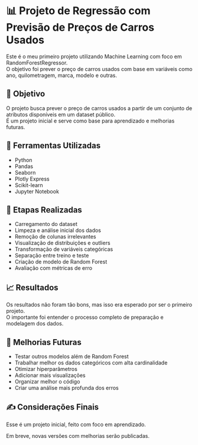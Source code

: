 # 📊 Projeto de Regressão com Previsão de Preços de Carros Usados

Este é o meu primeiro projeto utilizando Machine Learning com foco em RandomForestRegressor.  
O objetivo foi prever o preço de carros usados com base em variáveis como ano, quilometragem, marca, modelo e outras.

## 📝 Objetivo

O projeto busca prever o preço de carros usados a partir de um conjunto de atributos disponíveis em um dataset público.  
É um projeto inicial e serve como base para aprendizado e melhorias futuras.

## 🧰 Ferramentas Utilizadas

- Python
- Pandas
- Seaborn
- Plotly Express
- Scikit-learn
- Jupyter Notebook

## 🧠 Etapas Realizadas

- Carregamento do dataset
- Limpeza e análise inicial dos dados
- Remoção de colunas irrelevantes
- Visualização de distribuições e outliers
- Transformação de variáveis categóricas
- Separação entre treino e teste
- Criação de modelo de Random Forest
- Avaliação com métricas de erro

## 📈 Resultados

Os resultados não foram tão bons, mas isso era esperado por ser o primeiro projeto.  
O importante foi entender o processo completo de preparação e modelagem dos dados.

## 🔄 Melhorias Futuras

- Testar outros modelos além de Random Forest
- Trabalhar melhor os dados categóricos com alta cardinalidade
- Otimizar hiperparâmetros
- Adicionar mais visualizações
- Organizar melhor o código 
- Criar uma análise mais profunda dos erros   

## ✍️ Considerações Finais

Esse é um projeto inicial, feito com foco em aprendizado.  

Em breve, novas versões com melhorias serão publicadas.
